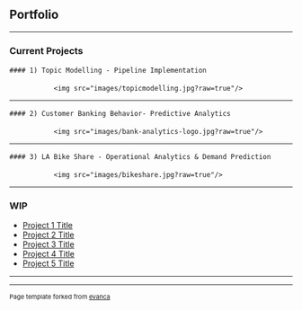 ## Portfolio

---

### Current Projects

	#### 1) Topic Modelling - Pipeline Implementation

			   <img src="images/topicmodelling.jpg?raw=true"/>

---

	#### 2) Customer Banking Behavior- Predictive Analytics

			   <img src="images/bank-analytics-logo.jpg?raw=true"/>					

---

	#### 3) LA Bike Share - Operational Analytics & Demand Prediction

			   <img src="images/bikeshare.jpg?raw=true"/>

---

### WIP

- [Project 1 Title](http://example.com/)
- [Project 2 Title](http://example.com/)
- [Project 3 Title](http://example.com/)
- [Project 4 Title](http://example.com/)
- [Project 5 Title](http://example.com/)

---




---
<p style="font-size:11px">Page template forked from <a href="https://github.com/evanca/quick-portfolio">evanca</a></p>
<!-- Remove above link if you don't want to attibute -->
